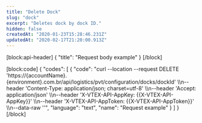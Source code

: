 ```yaml
---
title: "Delete Dock"
slug: "dock"
excerpt: "Deletes dock by dock ID."
hidden: false
createdAt: "2020-01-23T15:28:46.231Z"
updatedAt: "2020-02-17T21:20:00.913Z"
---
```

[block:api-header]
{
  "title": "Request body example"
}
[/block]

[block:code]
{
  "codes": [
    {
      "code": "curl --location --request DELETE 'https://{accountName}.{environment}.com.br/api/logistics/pvt/configuration/docks/dockId' \\\n--header 'Content-Type: application/json; charset=utf-8' \\\n--header 'Accept: application/json' \\\n--header 'X-VTEX-API-AppKey: {{X-VTEX-API-AppKey}}' \\\n--header 'X-VTEX-API-AppToken: {{X-VTEX-API-AppToken}}' \\\n--data-raw ''",
      "language": "text",
      "name": "Request example"
    }
  ]
}
[/block]